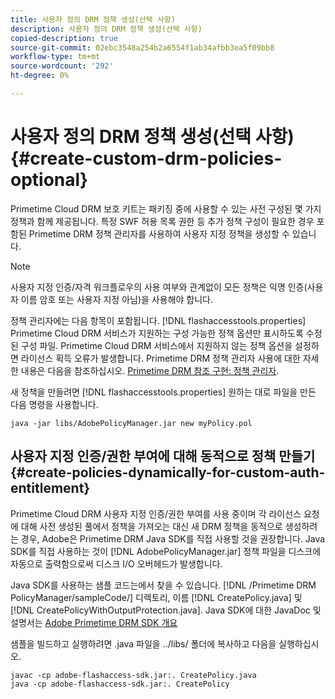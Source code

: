 ```yaml
---
title: 사용자 정의 DRM 정책 생성(선택 사항)
description: 사용자 정의 DRM 정책 생성(선택 사항)
copied-description: true
source-git-commit: 02ebc3548a254b2a6554f1ab34afbb3ea5f09bb8
workflow-type: tm+mt
source-wordcount: '292'
ht-degree: 0%

---
```


# 사용자 정의 DRM 정책 생성(선택 사항){#create-custom-drm-policies-optional}

Primetime Cloud DRM 보호 키트는 패키징 중에 사용할 수 있는 사전 구성된 몇 가지 정책과 함께 제공됩니다. 특정 SWF 허용 목록 권한 등 추가 정책 구성이 필요한 경우 포함된 Primetime DRM 정책 관리자를 사용하여 사용자 지정 정책을 생성할 수 있습니다.

>[!NOTE]
>
>사용자 지정 인증/자격 워크플로우의 사용 여부와 관계없이 모든 정책은 익명 인증(사용자 이름 암호 또는 사용자 지정 아님)을 사용해야 합니다.

정책 관리자에는 다음 항목이 포함됩니다. [!DNL flashaccesstools.properties] Primetime Cloud DRM 서비스가 지원하는 구성 가능한 정책 옵션만 표시하도록 수정된 구성 파일. Primetime Cloud DRM 서비스에서 지원하지 않는 정책 옵션을 설정하면 라이선스 획득 오류가 발생합니다. Primetime DRM 정책 관리자 사용에 대한 자세한 내용은 다음을 참조하십시오. [Primetime DRM 참조 구현: 정책 관리자](https://help.adobe.com/en_US/primetime/drm/5.3/reference_implementations/index.html#concept-DRM_Policy_Manager).

새 정책을 만들려면 [!DNL flashaccesstools.properties] 원하는 대로 파일을 만든 다음 명령을 사용합니다.

```
java -jar libs/AdobePolicyManager.jar new myPolicy.pol
```

## 사용자 지정 인증/권한 부여에 대해 동적으로 정책 만들기{#create-policies-dynamically-for-custom-auth-entitlement}

Primetime Cloud DRM 사용자 지정 인증/권한 부여를 사용 중이며 각 라이선스 요청에 대해 사전 생성된 풀에서 정책을 가져오는 대신 새 DRM 정책을 동적으로 생성하려는 경우, Adobe은 Primetime DRM Java SDK를 직접 사용할 것을 권장합니다. Java SDK를 직접 사용하는 것이 [!DNL AdobePolicyManager.jar] 정책 파일을 디스크에 자동으로 출력함으로써 디스크 I/O 오버헤드가 발생합니다.

Java SDK를 사용하는 샘플 코드는에서 찾을 수 있습니다. [!DNL /Primetime DRM PolicyManager/sampleCode/] 디렉토리, 이름 [!DNL CreatePolicy.java] 및 [!DNL CreatePolicyWithOutputProtection.java]. Java SDK에 대한 JavaDoc 및 설명서는 [Adobe Primetime DRM SDK 개요](../../../digital-rights-management/drm-sdk-overview/overview.md)

샘플을 빌드하고 실행하려면 .java 파일을 ../libs/ 폴더에 복사하고 다음을 실행하십시오.

```
javac -cp adobe-flashaccess-sdk.jar:. CreatePolicy.java
java -cp adobe-flashaccess-sdk.jar:. CreatePolicy
```
